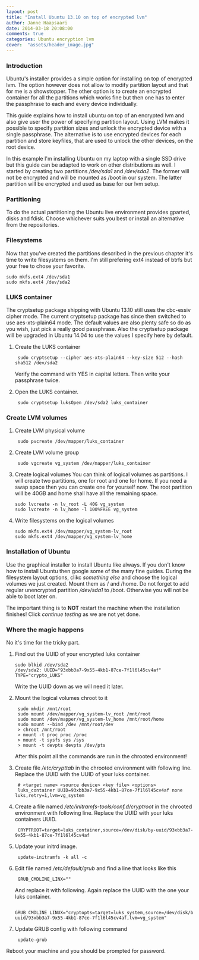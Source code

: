 ```yaml
---
layout: post
title: "Install Ubuntu 13.10 on top of encrypted lvm"
author: Janne Haapsaari
date: 2014-03-18 20:08:00
comments: true
categories: Ubuntu encryption lvm
cover:  "assets/header_image.jpg"
---
```


### Introduction
Ubuntu's installer provides a simple option for installing on top of encrypted
lvm. The option however does not allow to modify partition layout and that for
me is a showstopper. The other option is to create an encrypted container for
all the partitions which works fine but then one has to enter the passphrase
to each and every device individually.

This guide explains how to install ubuntu on top of an encrypted lvm and also
give user the power of specifying partition layout. Using LVM makes it
possible to specify partition sizes and unlock the encrypted device with a
single passphrase. The alternative is to use encrypted devices for each
partition and store keyfiles, that are used to unlock the other devices, on
the root device.

In this example I'm installing Ubuntu on my laptop with a single SSD drive but
this guide can be adapted to work on other distributions as well. I started by
creating two partitions */dev/sda1* and */dev/sda2*. The former will not be
encrypted and will be mounted as /boot in our system. The latter partition will
be encrypted and used as base for our lvm setup.

### Partitioning
To do the actual partitioning the Ubuntu live environment provides gparted,
disks and fdisk. Choose whichever suits you best or install an alternative
from the repositories.

### Filesystems
Now that you've created the partitions described in the previous chapter it's
time to write filesystems on them. I'm still prefering ext4 instead of btrfs
but your free to chose your favorite.

    sudo mkfs.ext4 /dev/sda1
    sudo mkfs.ext4 /dev/sda2

### LUKS container

The cryptsetup package shipping with Ubuntu 13.10 still uses the cbc-essiv
cipher mode. The current cryptsetup package has since then switched to use
aes-xts-plain64 mode. The default values are also plenty safe so do as you
wish, just pick a really good passphrase. Also the cryptsetup package will
be upgraded in Ubuntu 14.04 to use the values I specify here by default.

1. Create the LUKS container

        sudo cryptsetup --cipher aes-xts-plain64 --key-size 512 --hash sha512 /dev/sda2

    Verify the command with YES in capital letters. Then write your passphrase
    twice.

2. Open the LUKS container.

        sudo cryptsetup luksOpen /dev/sda2 luks_container

### Create LVM volumes

1. Create LVM physical volume

        sudo pvcreate /dev/mapper/luks_container

2. Create LVM volume group

        sudo vgcreate vg_system /dev/mapper/luks_container

3.  Create logical volumes
    You can think of logical volumes as partitions. I will create two
    partitions, one for root and one for home. If you need a swap space then you
    can create one for yourself now. The root partition will be 40GB and home
    shall have all the remaining space.

        sudo lvcreate -n lv_root -L 40G vg_system
        sudo lvcreate -n lv_home -l 100%FREE vg_system

4.  Write filesystems on the logical volumes

        sudo mkfs.ext4 /dev/mapper/vg_system-lv_root
        sudo mkfs.ext4 /dev/mapper/vg_system-lv_home

### Installation of Ubuntu
Use the graphical installer to install Ubuntu like always. If you don't know
how to install Ubuntu then google some of the many fine guides. During the
filesystem layout options, clikc *something else* and choose the logical
volumes we just created. Mount them as / and /home. Do not forget to add
regular unencrypted partition */dev/sda1* to /boot. Otherwise you will not be
able to boot later on.

The important thing is to **NOT** restart the machine when the installation
finishes! Click *continue testing* as we are not yet done.

### Where the magic happens
No it's time for the tricky part.

1.  Find out the UUID of your encrypted luks container

        sudo blkid /dev/sda2
        /dev/sda2: UUID="93xbb3a7-9x55-4kb1-87ce-7f1l6l45cv4af" TYPE="crypto_LUKS"

    Write the UUID down as we will need it later.

2. Mount the logical volumes chroot to it

        sudo mkdir /mnt/root
        sudo mount /dev/mapper/vg_system-lv_root /mnt/root
        sudo mount /dev/mapper/vg_system-lv_home /mnt/root/home
        sudo mount --bind /dev /mnt/root/dev
        > chroot /mnt/root
        > mount -t proc proc /proc
        > mount -t sysfs sys /sys
        > mount -t devpts devpts /dev/pts

    After this point all the commands are run in the chrooted environment!

3. Create file */etc/crypttab* in the chrooted environment with following line.
Replace the UUID with the UUID of your luks container.

        # <target name> <source device> <key file> <options>
        luks_container UUID=93xbb3a7-9x55-4kb1-87ce-7f1l6l45cv4af none luks,retry=1,lvm=vg_system

4. Create a file named */etc/initramfs-tools/conf.d/cryptroot* in the chrooted
environment with following line. Replace the UUID with your luks containers
UUID.


        CRYPTROOT=target=luks_container,source=/dev/disk/by-uuid/93xbb3a7-9x55-4kb1-87ce-7f1l6l45cv4af

5. Update your initrd image.

        update-initramfs -k all -c

6. Edit file named */etc/default/grub* and find a line that looks like this

        GRUB_CMDLINE_LINX=""

    And replace it with following. Again replace the UUID with the one your luks
    container.

        GRUB_CMDLINE_LINUX="cryptopts=target=luks_system,source=/dev/disk/by-uuid/93xbb3a7-9x55-4kb1-87ce-7f1l6l45cv4af,lvm=vg_system"

7. Update GRUB config with following command

        update-grub

Reboot your machine and you should be prompted for password.
